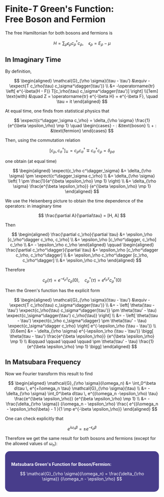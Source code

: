 <style>
    .katex {
        font-size: 1.1em;
    }
    .remark {
        border-radius: 15px;
        padding: 20px;
        background-color: SeaGreen;
        color: White;
    }
    .result {
        border-radius: 15px;
        padding: 20px;
        background-color: DarkSlateBlue;
        color: White;
    }
</style>

# Finite-*T* Green's Function: <br>Free Boson and Fermion

The free Hamiltonian for both bosons and fermions is

$$
H = \sum_\rho \epsilon_\rho c_\rho^\dagger c_\rho, \quad
\epsilon_\rho = E_\rho - \mu
$$

## In Imaginary Time

By definition,

$$
\begin{aligned}
    \mathcal{G}_{\rho \sigma}(\tau - \tau')
    &\equiv -\expect{T c_\rho(\tau) c_\sigma^\dagger(\tau')}
    \\
    &= -\operatorname{tr} \left[
        e^{-\beta(H - F)}
        T[c_\rho(\tau) c_\sigma^\dagger(\tau')]
    \right]
    \\[1em]
    \text{with} &\quad
    Z = \operatorname{tr} e^{-\beta H} 
    = e^{-\beta F}, \quad \tau = it
\end{aligned}
$$

At equal time, one finds from statistical physics that 

$$
\expect{c^\dagger_\sigma c_\rho}
= \delta_{\rho \sigma} 
\frac{1}{e^{\beta \epsilon_\rho} \mp 1}
\quad \begin{cases}
    - : &\text{boson} \\
    + : &\text{fermion}
\end{cases}
$$

Then, using the commutation relation

$$
[c_\rho, c^\dagger_\sigma]_\mp
= c_\rho c^\dagger_\sigma \mp c^\dagger_\sigma c_\rho
= \delta_{\rho \sigma}
$$

one obtain (at equal time)

$$
\begin{aligned}
    \expect{c_\rho c^\dagger_\sigma}
    &= \delta_{\rho \sigma} \pm 
    \expect{c^\dagger_\sigma c_\rho}
    \\
    &= \delta_{\rho \sigma} \left(
        1 \pm \frac{1}{e^{\beta \epsilon_\rho} \mp 1}
    \right)
    \\
    &= \delta_{\rho \sigma}
    \frac{e^{\beta \epsilon_\rho}}
    {e^{\beta \epsilon_\rho} \mp 1}
\end{aligned}
$$

We use the Heisenberg picture to obtain the time dependence of the operators: in imaginary time

$$
\frac{\partial A}{\partial\tau} = [H, A]
$$

Then

$$
\begin{aligned}
    \frac{\partial c_\rho}{\partial \tau}
    &= \epsilon_\rho [c_\rho^\dagger c_\rho, c_\rho]
    \\
    &= \epsilon_\rho [c_\rho^\dagger, c_\rho] c_\rho
    \\
    &= - \epsilon_\rho c_\rho
\end{aligned} \qquad
\begin{aligned}
    \frac{\partial c_\rho^\dagger}{\partial \tau}
    &= \epsilon_\rho [c_\rho^\dagger c_\rho, c_\rho^\dagger]
    \\
    &= \epsilon_\rho c_\rho^\dagger [c_\rho, c_\rho^\dagger]
    \\
    &= \epsilon_\rho c_\rho
\end{aligned}
$$

Therefore

$$
c_\rho(\tau) = e^{-\epsilon_\rho \tau} c_\rho(0),\quad
c^\dagger_\rho(\tau) = e^{\epsilon_\rho \tau} c^\dagger_\rho(0)
$$

Then the Green's function has the explicit form

$$
\begin{aligned}
    \mathcal{G}_{\rho \sigma}(\tau - \tau')
    &\equiv -\expect{T c_\rho(\tau) c_\sigma^\dagger(\tau')}
    \\
    &= - \left[
        \theta(\tau - \tau') 
        \expect{c_\rho(\tau) c_\sigma^\dagger(\tau')}
        \pm \theta(\tau' - \tau)
        \expect{c_\sigma^\dagger(\tau') c_\rho(\tau)}
    \right]
    \\
    &= - \left[
        \theta(\tau - \tau') 
        \expect{c_\rho c_\sigma^\dagger}
        \pm \theta(\tau' - \tau)
        \expect{c_\sigma^\dagger c_\rho}
    \right] e^{-\epsilon_\rho (\tau - \tau')}
    \\[0.6em]
    &= - \delta_{\rho \sigma} 
    e^{-\epsilon_\rho (\tau - \tau')} 
    \bigg[
        \theta(\tau - \tau') 
        \frac{e^{\beta \epsilon_\rho}}
        {e^{\beta \epsilon_\rho} \mp 1}
        \\ &\qquad \qquad \qquad \qquad 
        \pm \theta(\tau' - \tau)
        \frac{1}{e^{\beta \epsilon_\rho} \mp 1}
    \bigg] 
\end{aligned}
$$

## In Matsubara Frequency

Now we Fourier transform this result to find

$$
\begin{aligned}
    \mathcal{G}_{\rho \sigma}(i\omega_n)
    &= \int_0^\beta d\tau \, e^{+i\omega_n \tau} 
    \mathcal{G}_{\rho \sigma}(\tau)
    \\
    &= - \delta_{\rho \sigma} 
    \int_0^\beta d\tau \, 
    e^{(i\omega_n -\epsilon_\rho) \tau}
    \frac{e^{\beta \epsilon_\rho}}
    {e^{\beta \epsilon_\rho} \mp 1}
    \\
    &= - \frac{\delta_{\rho \sigma}}
    {i\omega_n - \epsilon_\rho}
    \frac{
        e^{(i\omega_n - \epsilon_\rho)\beta} - 1
    }{1 \mp e^{-\beta \epsilon_\rho}}
\end{aligned}
$$

One can check explicitly that

$$
e^{i\omega_n \beta} = \pm e^{- \epsilon_\rho \beta}
$$

Therefore we get the same result for both bosons and fermions (except for the allowed values of $\omega_n$):

<div class="result">

**Matsubara Green's Function for Boson/Fermion:**

$$
\mathcal{G}_{\rho \sigma}(i\omega_n)
= \frac{\delta_{\rho \sigma}}
{i\omega_n - \epsilon_\rho}
$$

</div><br>

